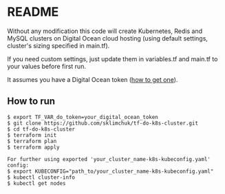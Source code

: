 # README

Without any modification this code will create Kubernetes, Redis and MySQL clusters on Digital Ocean cloud hosting (using default settings, cluster's sizing specified in main.tf).

If you need custom settings, just update them in variables.tf and main.tf to your values before first run.

It assumes you have a Digital Ocean token ([how to get one](https://www.digitalocean.com/docs/api/create-personal-access-token/)).

## How to run

```
$ export TF_VAR_do_token=your_digital_ocean_token
$ git clone https://github.com/sklimchuk/tf-do-k8s-cluster.git
$ cd tf-do-k8s-cluster
$ terraform init
$ terraform plan
$ terraform apply

For further using exported 'your_cluster_name-k8s-kubeconfig.yaml' config:
$ export KUBECONFIG="path_to/your_cluster_name-k8s-kubeconfig.yaml"
$ kubectl cluster-info
$ kubectl get nodes
```
